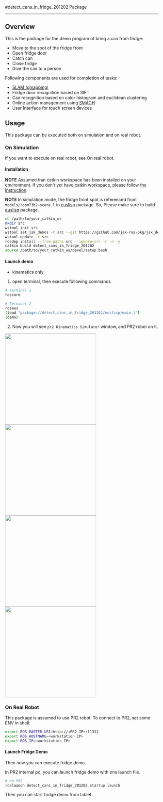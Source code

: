 #detect_cans_in_fridge_201202 Package

- - -

## Overview

This is the package for the demo program of bring a can from fridge:

 - Move to the spot of the fridge front
 - Open fridge door
 - Catch can
 - Close fridge
 - Give the can to a person

Following components are used for completion of tasks:

 - [SLAM (gmapping)](http://wiki.ros.org/gmapping)
 - Fridge door recognition based on SIFT
 - Can recognition based on color histogram and euclidean clustering
 - Online action management using [SMACH](http://wiki.ros.org/smach)
 - User Interface for touch screen devices

## Usage

This package can be executed both on simulation and on real robot.

### On Simulation

If you want to execute on real robot, see On real robot.

#### Installation

**NOTE** Assumed that catkin workspace has been installed on your environment. If you don't yet have catkin workspace, please follow [the instruction](http://wiki.ros.org/catkin/Tutorials/create_a_workspace).

**NOTE** In simulation mode, the fridge front spot is referenced from `models/room73b2-scene.l` in [euslisp](http://github.com/euslisp/EusLisp) package. So, Please make sure to build [euslisp](http://github.com/euslisp/EusLisp) package.

```bash
cd /path/to/your_catkin_ws
mkdir src
wstool init src
wstool set jsk_demos -t src --git https://github.com/jsk-ros-pkg/jsk_demos
wstool update -t src
rosdep install --from-paths src --ignore-src -r -n -y
catkin build detect_cans_in_fridge_201202
source /path/to/your_catkin_ws/devel/setup.bash
```

#### Launch demo

- kinematics only

1. open terminal, then execute following commands

  ```bash
# Terminal 1
roscore
```

  ```bash
# Terminal 2
roseus
(load "package://detect_cans_in_fridge_201202/euslisp/main.l")
(demo)
```

2. Now you will see `pr2 Kinematics Simulator` window, and PR2 robot on it.

<img src="https://gist.githubusercontent.com/h-kamada/55fd2aae53c0e5dc65a8/raw/304b8554dfb94adef85b5f4fc44239c551df6302/move.png" width="300" height="300" />

<img src="https://gist.githubusercontent.com/h-kamada/55fd2aae53c0e5dc65a8/raw/304b8554dfb94adef85b5f4fc44239c551df6302/open.png" width="300" height="300" />  

<img src="https://gist.githubusercontent.com/h-kamada/55fd2aae53c0e5dc65a8/raw/304b8554dfb94adef85b5f4fc44239c551df6302/grasp.png" width="300" height="300" />  

<img src="https://gist.githubusercontent.com/h-kamada/55fd2aae53c0e5dc65a8/raw/304b8554dfb94adef85b5f4fc44239c551df6302/close.png" width="300" height="300" />  

### On Real Robot

This package is assumed to use PR2 robot.
To connect to PR2, set some ENV in shell:

```bash
export ROS_MASTER_URI=http://<PR2 IP>:11311
export ROS_HOSTNAME=<workstation IP>
export ROS_IP=<workstation IP>
```

#### Launch Fridge Demo

Then now you can execute fridge demo.

In PR2 internal pc, you can launch fridge demo with one launch file.

  ```bash
# on PR2
roslaunch detect_cans_in_fridge_201202 startup.launch

```

Then you can start fridge demo from tablet.
